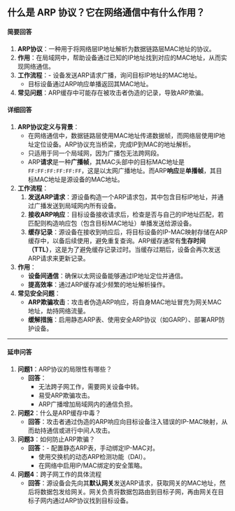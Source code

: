 ## 什么是 ARP 协议？它在网络通信中有什么作用？

#### 简要回答

1. **ARP协议**：一种用于将网络层IP地址解析为数据链路层MAC地址的协议。
2. **作用**：在局域网中，帮助设备通过已知的IP地址找到对应的MAC地址，从而实现网络通信。
3. **工作流程**：- 设备发送ARP请求广播，询问目标IP地址的MAC地址。
    - 目标设备通过ARP响应单播返回其MAC地址。
4. **常见问题**：ARP缓存中可能存在被攻击者伪造的记录，导致ARP欺骗。
#### 详细回答

1. **ARP协议定义与背景**：
    - 在网络通信中，数据链路层使用MAC地址传递数据帧，而网络层使用IP地址定位设备。ARP协议充当桥梁，完成IP到MAC的地址解析。
    - 只适用于同一个局域网，因为广播包无法跨网段。
    - ARP**请求**是一种**广播帧**，其MAC头部中的目标MAC地址是`FF:FF:FF:FF:FF:FF`，这是以太网广播地址。而ARP**响应**是**单播帧**，其目标MAC地址是源设备的MAC地址。
2. **工作流程**：
    1. **发送ARP请求**：源设备构造一个ARP请求包，其中包含目标IP地址，并通过广播发送到局域网内所有设备。
    2. **接收ARP响应**：目标设备接收请求后，检查是否与自己的IP地址匹配，若匹配则构造响应包（包含目标MAC地址）单播发送给源设备。
    3. **缓存记录**：源设备在接收到响应后，将目标设备的IP-MAC映射存储在ARP缓存中，以备后续使用，避免重复查询。ARP缓存通常有**生存时间（TTL）**，这是为了避免缓存记录过时。当缓存过期后，设备会再次发送ARP请求来更新记录。
3. **作用**：
    - **设备间通信**：确保以太网设备能够通过IP地址定位并通信。
    - **提高效率**：通过ARP缓存减少频繁的地址解析操作。
4. **常见安全问题**：
    - **ARP欺骗攻击**：攻击者伪造ARP响应，将自身MAC地址冒充为网关MAC地址，劫持网络流量。
    - **缓解措施**：启用静态ARP表、使用安全ARP协议（如GARP）、部署ARP防护设备。

---

#### 延申问答

1. **问题1**：ARP协议的局限性有哪些？
    - **回答**：
	    - 无法跨子网工作，需要网关设备中转。
        - 易受ARP欺骗攻击。
        - ARP广播增加局域网内的通信负担。
2. **问题2**：什么是ARP缓存中毒？
    - **回答**：攻击者通过伪造的ARP响应向目标设备注入错误的IP-MAC映射，从而劫持通信或进行中间人攻击。
3. **问题3**：如何防止ARP欺骗？
    - **回答**：- 配置静态ARP表，手动绑定IP-MAC对。
        - 使用交换机的动态ARP检测功能（DAI）。
        - 在网络中启用IP/MAC绑定的安全策略。
4. **问题4**：跨子网工作的具体流程
    - **回答**：源设备会先向其**默认网关**发送ARP请求，获取网关的MAC地址，然后将数据包发给网关。网关负责将数据包路由到目标子网，再由网关在目标子网内通过ARP协议找到目标设备。

